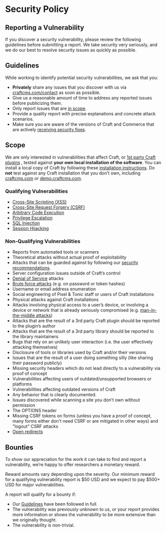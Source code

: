 # Security Policy

## Reporting a Vulnerability

If you discover a security vulnerability, please review the following guidelines before submitting a report. We take security very seriously, and we do our best to resolve security issues as quickly as possible.

## Guidelines

While working to identify potential security vulnerabilities, we ask that you:

- **Privately** share any issues that you discover with us via [craftcms.com/contact](https://craftcms.com/contact) as soon as possible.
- Give us a reasonable amount of time to address any reported issues before publicizing them.
- Only report issues that are [in scope](#scope).
- Provide a quality report with precise explanations and concrete attack scenarios.
- Make sure you are aware of the versions of Craft and Commerce that are actively [receiving security fixes](https://craftcms.com/knowledge-base/supported-versions).

## Scope

We are only interested in vulnerabilities that affect Craft, or [1st party Craft plugins](https://github.com/craftcms) , tested against **your own local installation of the software**. You can install a local copy of Craft by following these [installation instructions](https://craftcms.com/docs/installing). Do **not** test against any Craft installation that you don’t own, including [craftcms.com](https://craftcms.com) or [demo.craftcms.com](https://demo.craftcms.com).

### Qualifying Vulnerabilities

- [Cross-Site Scripting (XSS)](https://en.wikipedia.org/wiki/Cross-site_scripting)
- [Cross-Site Request Forgery (CSRF)](https://en.wikipedia.org/wiki/Cross-site_request_forgery)
- [Arbitrary Code Execution](https://en.wikipedia.org/wiki/Arbitrary_code_execution)
- [Privilege Escalation](https://en.wikipedia.org/wiki/Privilege_escalation)
- [SQL Injection](https://en.wikipedia.org/wiki/SQL_injection)
- [Session Hijacking](https://en.wikipedia.org/wiki/Session_hijacking)

### Non-Qualifying Vulnerabilities

- Reports from automated tools or scanners
- Theoretical attacks without actual proof of exploitability
- Attacks that can be guarded against by following our [security recommendations](https://craftcms.com/guides/securing-craft).
- Server configuration issues outside of Craft’s control
- [Denial of Service](https://en.wikipedia.org/wiki/Denial-of-service_attack) attacks
- [Brute force attacks](https://en.wikipedia.org/wiki/Brute-force_attack) (e.g. on password or token hashes)
- Username or email address enumeration
- Social engineering of Pixel & Tonic staff or users of Craft installations
- Physical attacks against Craft installations
- Attacks involving physical access to a user’s device, or involving a device or network that is already seriously compromised (e.g. [man-in-the-middle attacks](https://en.wikipedia.org/wiki/Man-in-the-middle_attack))
- Attacks that are the result of a 3rd party Craft plugin should be reported to the plugin’s author
- Attacks that are the result of a 3rd party library should be reported to the library maintainers
- Bugs that rely on an unlikely user interaction (i.e. the user effectively attacking themselves)
- Disclosure of tools or libraries used by Craft and/or their versions
- Issues that are the result of a user doing something silly (like sharing their password publicly)
- Missing security headers which do not lead directly to a vulnerability via proof of concept
- Vulnerabilities affecting users of outdated/unsupported browsers or platforms
- Vulnerabilities affecting outdated versions of Craft
- Any behavior that is clearly documented.
- Issues discovered while scanning a site you don’t own without permission
- The OPTIONS header
- Missing CSRF tokens on forms (unless you have a proof of concept, many forms either don't need CSRF or are mitigated in other ways) and "logout" CSRF attacks
- [Open redirects](https://www.owasp.org/index.php/open_redirect)

## Bounties

To show our appreciation for the work it can take to find and report a vulnerability, we’re happy to offer researchers a monetary reward.

Reward amounts vary depending upon the severity. Our minimum reward for a qualifying vulnerability report is $50 USD and we expect to pay $500+ USD for major vulnerabilities.

A report will qualify for a bounty if:

- Our [Guidelines](#guidelines) have been followed in full.
- The vulnerability was previously unknown to us, or your report provides more information or shows the vulnerability to be more extensive than we originally thought.
- The vulnerability is non-trivial.
